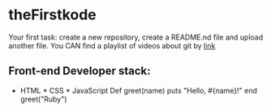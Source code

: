 # theFirstkode
Your first task: create a new repository, create a README.nd file and upload another file.
You CAN find a playlist of videos about git by [link](https://www.youtube.com/watch?v=GzvIk9ug1hc)
## Front-end Developer stack:
* HTML
﻿﻿* CSS
﻿﻿* JavaScript
Def greet(name)
  puts "Hello, #{name}!"
end
greet("Ruby")
